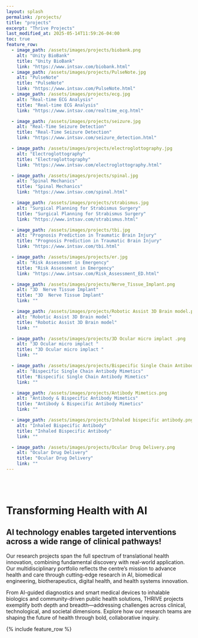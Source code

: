 ```yaml
---
layout: splash
permalink: /projects/
title: "projects"
excerpt: "Thrive Projects"
last_modified_at: 2025-05-14T11:59:26-04:00
toc: true
feature_row:
  - image_path: /assets/images/projects/biobank.png
    alt: "Unity BioBank"
    title: "Unity BioBank"
    link: "https://www.intsav.com/biobank.html"
  - image_path: /assets/images/projects/PulseNote.jpg
    alt: "PulseNote"
    title: "PulseNote"
    link: "https://www.intsav.com/PulseNote.html"
  - image_path: /assets/images/projects/ecg.jpg
    alt: "Real-time ECG Analysis"
    title: "Real-time ECG Analysis"
    link: "https://www.intsav.com/realtime_ecg.html"

  - image_path: /assets/images/projects/seizure.jpg
    alt: "Real-Time Seizure Detection"
    title: "Real-Time Seizure Detection"
    link: "https://www.intsav.com/seizure_detection.html"

  - image_path: /assets/images/projects/electroglottography.jpg
    alt: "Electroglottography"
    title: "Electroglottography"
    link: "https://www.intsav.com/electroglottography.html"

  - image_path: /assets/images/projects/spinal.jpg
    alt: "Spinal Mechanics"
    title: "Spinal Mechanics"
    link: "https://www.intsav.com/spinal.html"

  - image_path: /assets/images/projects/strabismus.jpg
    alt: "Surgical Planning for Strabismus Surgery"
    title: "Surgical Planning for Strabismus Surgery"
    link: "https://www.intsav.com/strabismus.html"

  - image_path: /assets/images/projects/tbi.jpg
    alt: "Prognosis Prediction in Traumatic Brain Injury"
    title: "Prognosis Prediction in Traumatic Brain Injury"
    link: "https://www.intsav.com/tbi.html"

  - image_path: /assets/images/projects/er.jpg
    alt: "Risk Assessment in Emergency"
    title: "Risk Assessment in Emergency"
    link: "https://www.intsav.com/Risk_Assessment_ED.html"

  - image_path: /assets/images/projects/Nerve_Tissue_Implant.png
    alt: "3D  Nerve Tissue Implant"
    title: "3D  Nerve Tissue Implant"
    link: ""

  - image_path: /assets/images/projects/Robotic Assist 3D Brain model.png
    alt: "Robotic Assist 3D Brain model"
    title: "Robotic Assist 3D Brain model"
    link: ""

  - image_path: /assets/images/projects/3D Ocular micro implact .png
    alt: "3D Ocular micro implact "
    title: "3D Ocular micro implact "
    link: ""

  - image_path: /assets/images/projects/Bispecific Single Chain Antibody mimetics.png
    alt: "Bispecific Single Chain Antibody Mimetics"
    title: "Bispecific Single Chain Antibody Mimetics"
    link: ""

  - image_path: /assets/images/projects/Antibody Mimetics.png
    alt: "Antibody & Bispecific Antibody Mimetics"
    title: "Antibody & Bispecific Antibody Mimetics"
    link: ""

  - image_path: /assets/images/projects/Inhaled bispecific antibody.png
    alt: "Inhaled Bispecific Antibody"
    title: "Inhaled Bispecific Antibody"
    link: ""

  - image_path: /assets/images/projects/Ocular Drug Delivery.png
    alt: "Ocular Drug Delivery"
    title: "Ocular Drug Delivery"
    link: ""
---
```


<br>
<br>

# Transforming Health with AI

## AI technology enables targeted interventions across a wide range of clinical pathways!

Our research projects span the full spectrum of translational health innovation, combining fundamental discovery with real-world application. Our multidisciplinary portfolio reflects the centre’s mission to advance health and care through cutting-edge research in AI, biomedical engineering, biotherapeutics, digital health, and health systems innovation.

From AI-guided diagnostics and smart medical devices to inhalable biologics and community-driven public health solutions, THRIVE projects exemplify both depth and breadth—addressing challenges across clinical, technological, and societal dimensions. Explore how our research teams are shaping the future of health through bold, collaborative inquiry.

{% include feature_row %}
